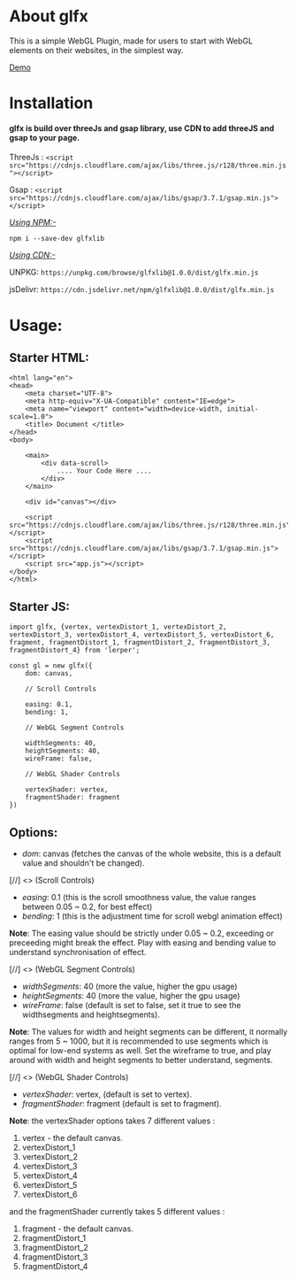 # About glfx

This is a simple WebGL Plugin, made for users to start with WebGL elements on their websites, in the simplest way.

[Demo](https://kshitij-theportfolio.me/glfx/)

# Installation 

#### glfx is build over threeJs and gsap library, use CDN to add threeJS and gsap to your page.

ThreeJs : `<script src="https://cdnjs.cloudflare.com/ajax/libs/three.js/r128/three.min.js"></script>`

Gsap : `<script src="https://cdnjs.cloudflare.com/ajax/libs/gsap/3.7.1/gsap.min.js"></script>`

<ins> _Using NPM:-_ </ins>

`npm i --save-dev glfxlib`

<ins> _Using CDN:-_ </ins>

UNPKG: `https://unpkg.com/browse/glfxlib@1.0.0/dist/glfx.min.js`

jsDelivr: `https://cdn.jsdelivr.net/npm/glfxlib@1.0.0/dist/glfx.min.js`

# Usage:

## Starter HTML:

```
<html lang="en">
<head>
    <meta charset="UTF-8">
    <meta http-equiv="X-UA-Compatible" content="IE=edge">
    <meta name="viewport" content="width=device-width, initial-scale=1.0">
    <title> Document </title>
</head>
<body>

    <main>
        <div data-scroll>
            .... Your Code Here ....
        </div>
    </main>
    
    <div id="canvas"></div>
    
    <script src="https://cdnjs.cloudflare.com/ajax/libs/three.js/r128/three.min.js"></script>
    <script src="https://cdnjs.cloudflare.com/ajax/libs/gsap/3.7.1/gsap.min.js"></script>
    <script src="app.js"></script>
</body>
</html>
```

## Starter JS:

```
import glfx, {vertex, vertexDistort_1, vertexDistort_2, vertexDistort_3, vertexDistort_4, vertexDistort_5, vertexDistort_6, fragment, fragmentDistort_1, fragmentDistort_2, fragmentDistort_3, fragmentDistort_4} from 'lerper';

const gl = new glfx({
    dom: canvas,

    // Scroll Controls

    easing: 0.1,
    bending: 1,

    // WebGL Segment Controls

    widthSegments: 40,
    heightSegments: 40,
    wireFrame: false,

    // WebGL Shader Controls

    vertexShader: vertex,
    fragmentShader: fragment
})
```

## Options:

* _dom_: canvas (fetches the canvas of the whole website, this is a default value and shouldn't be changed).

[//] <> (Scroll Controls)

* _easing_: 0.1 (this is the scroll smoothness value, the value ranges between 0.05 ~ 0.2, for best effect)
* _bending_: 1 (this is the adjustment time for scroll webgl animation effect)

__Note__: The easing value should be strictly under 0.05 ~ 0.2, exceeding or preceeding might break the effect.
Play with easing and bending value to understand synchronisation of effect.
          
[//] <> (WebGL Segment Controls)

* _widthSegments_: 40 (more the value, higher the gpu usage)
* _heightSegments_: 40 (more the value, higher the gpu usage)
* _wireFrame_: false (default is set to false, set it true to see the widthsegments and heightsegments).

__Note__: The values for width and height segments can be different, it normally ranges from 5 ~ 1000, but it is recommended to use segments which is optimal for low-end systems as well.
Set the wireframe to true, and play around with width and height segments to better understand, segments.

[//] <> (WebGL Shader Controls)

* _vertexShader_: vertex, (default is set to vertex).
* _fragmentShader_: fragment (default is set to fragment).

__Note__: the vertexShader options takes 7 different values :
1. vertex - the default canvas.
2. vertexDistort_1
3. vertexDistort_2
4. vertexDistort_3
5. vertexDistort_4
6. vertexDistort_5
7. vertexDistort_6

and the fragmentShader currently takes 5 different values :
1. fragment - the default canvas.
2. fragmentDistort_1
3. fragmentDistort_2
4. fragmentDistort_3
5. fragmentDistort_4

